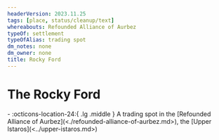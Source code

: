 ```yaml
---
headerVersion: 2023.11.25
tags: [place, status/cleanup/text]
whereabouts: Refounded Alliance of Aurbez
typeOf: settlement
typeOfAlias: trading spot
dm_notes: none
dm_owner: none
title: Rocky Ford
---
```

# The Rocky Ford
<div class="grid cards ext-narrow-margin ext-one-column" markdown>
-    :octicons-location-24:{ .lg .middle } A trading spot in the [Refounded Alliance of Aurbez](<./refounded-alliance-of-aurbez.md>), the [Upper Istaros](<../upper-istaros.md>)  
</div>


